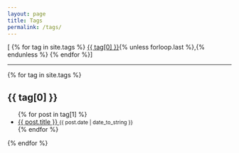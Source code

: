 ```yaml
---
layout: page
title: Tags
permalink: /tags/
---
```


<div class="post-info">
  <span>[
  {% for tag in site.tags %}
    <a href="#{{ tag[0] | slugify: 'pretty' }}">{{ tag[0] }}</a>{% unless forloop.last %},{% endunless %}
  {% endfor %}]
  </span>
</div>
<hr/>
<div>
{% for tag in site.tags %}
  <h2 id="{{ tag[0] | slugify: 'pretty' }}">{{ tag[0] }}</h2>
  <ul>
  {% for post in tag[1] %}
    <li>
      <a href="{{ site.baseurl }}{{ post.url }}">
        {{ post.title }}
      </a>
      <small><time datetime="{{ post.date | date_to_xmlschema }}">{{ post.date | date_to_string }}</time></small>
    </li>
  {% endfor %}
  </ul>
{% endfor %}
</div>